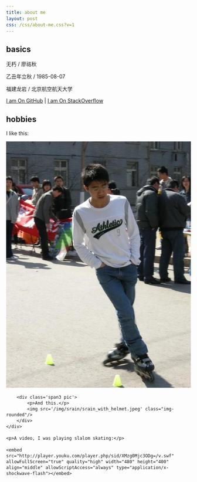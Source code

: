 ```yaml
---
title: about me
layout: post
css: /css/about-me.css?v=1
---
```


<h2>basics</h2>

<p>无朽 / 廖祜秋</p>
<p>乙丑年立秋 / 1985-08-07</p>
<p>福建龙岩 / 北京航空航天大学</p>

[I am On GitHub](https://github.com/liaohuqiu) | [I am On StackOverflow](http://stackoverflow.com/users/2446397/)

<h2>hobbies</h2>

<div class='about-me'>
    <div class='row'>
        <div class='span3 pic'>
            <p>I like this:</p>
            <img src='/img/srain/srain_skating.jpg' class="img-rounded"/>
        </div>

        <div class='span3 pic'>
            <p>And this.</p>
            <img src='/img/srain/srain_with_helmet.jpeg' class="img-rounded"/>
        </div>
    </div>

    <p>A video, I was playing slalom skating:</p>

    <embed src="http://player.youku.com/player.php/sid/XMzg0Mjc3ODg=/v.swf" allowFullScreen="true" quality="high" width="480" height="400" align="middle" allowScriptAccess="always" type="application/x-shockwave-flash"></embed>

</div>

